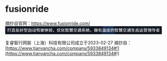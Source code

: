 # fusionride

摘抄自官网：https://www.fusionride.com/
![from fusionride.com website](fusinride_web1.png)


复睿智行网联（上海）科技有限公司成立于2023-02-27
摘抄自：[https://www.tianyancha.com/company/5933849134#!](https://www.tianyancha.com/company/5933849134#!)
